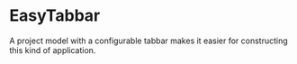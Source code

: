 # EasyTabbar
A project model with a configurable tabbar makes it easier for constructing this kind of application. 
